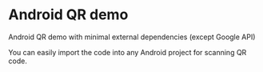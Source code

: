 # Android QR demo
Android QR demo with minimal external dependencies (except Google API)

You can easily import the code into any Android project for scanning QR code.
